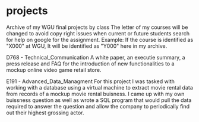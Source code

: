 # projects
Archive of my WGU final projects by class 
The letter of my courses will be changed to avoid 
copy right issues when current or future students 
search for help on google for the assignment.
Example: If the course is identified as "X000" at WGU, It will be identified as "Y000" here in my archive.

D768 - Technical_Communication A white paper, an executie summary, a press release and FAQ for the introduction of new functionalities to a mockup online video game retail store. 

E191 - Advanced_Data_Managment For this project I was tasked with working with a database using a virtual machine to extract movie rental data from records of a mockup movie rental buisness. I came up with my own buissness question as well as wrote a SQL program that would pull the data required to answer the question and allow the company to periodically find out their highest grossing actor.
